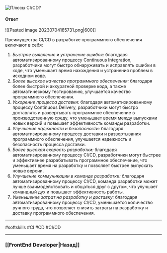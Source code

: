 ![Плюсы CI/CD?](https://youtu.be/nTE4qvSvxXY?t=376)


#### Ответ

![[Pasted image 20230704165731.png|600]]

Преимущества CI/CD в разработке программного обеспечения включают в себя:

1. *Быстрое выявление и устранение ошибок:* благодаря автоматизированному процессу Continuous Integration, разработчики могут быстро обнаруживать и исправлять ошибки в коде, что уменьшает время нахождения и устранения проблем в исходном коде.
2. *Более высокое качество программного обеспечения:* благодаря более быстрой и аккуратной проверке кода, а также автоматическому тестированию, улучшается качество программного обеспечения.
3. *Ускорение процесса доставки:* благодаря автоматизированному процессу Continuous Delivery, разработчики могут быстро доставлять и развертывать программное обеспечение в производственную среду, что уменьшает время между выпусками новых версий и повышает эффективность команды разработки.
4. *Улучшение надежности и безопасности:* благодаря автоматизированному процессу доставки и развертывания программного обеспечения, улучшается надежность и безопасность процесса доставки.
5. *Более высокая скорость разработки:* благодаря автоматизированному процессу CI/CD, разработчики могут быстрее и эффективнее разрабатывать программное обеспечение, что уменьшает время на разработку и позволяет быстрее выпускать новые версии.
6. *Улучшение коммуникации в команде разработки:* благодаря автоматизированному процессу CI/CD, команда разработки может лучше взаимодействовать и общаться друг с другом, что улучшает командный дух и повышает эффективность работы.
7. *Уменьшение затрат на разработку и доставку:* благодаря автоматизированному процессу CI/CD, уменьшается количество ручного труда, что позволяет снизить затраты на разработку и доставку программного обеспечения.

___
#softskills #CI #CD #CI/CD 

___

### [[FrontEnd Developer|Назад]]
